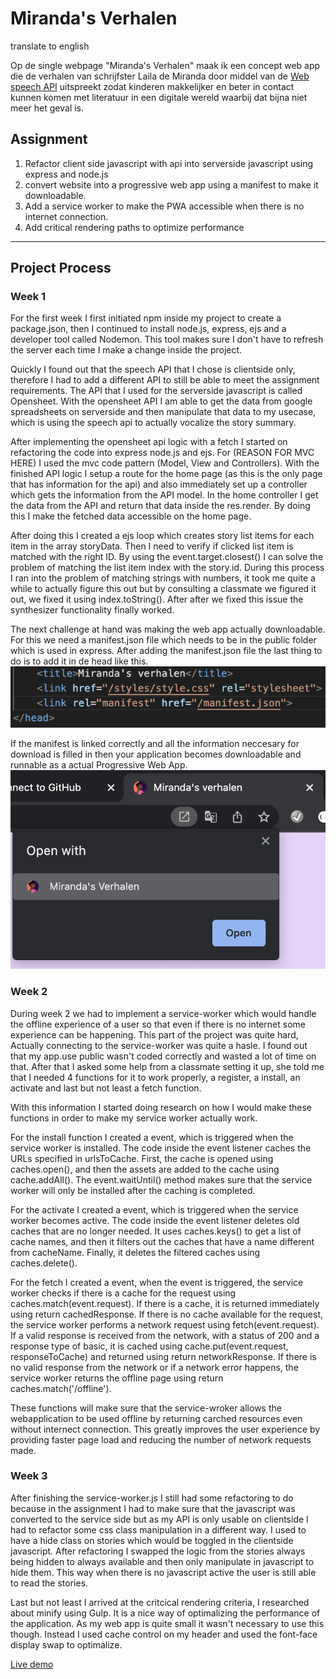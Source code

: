 # Miranda's Verhalen

translate to english

Op de single webpage "Miranda's Verhalen" maak ik een concept web app die de verhalen van schrijfster Laila de Miranda door middel van de [Web speech API](https://developer.mozilla.org/en-US/docs/Web/API/Web_Speech_API) uitspreekt zodat kinderen makkelijker en beter in contact kunnen komen met literatuur in een digitale wereld waarbij dat bijna niet meer het geval is.

## Assignment

1. Refactor client side javascript with api into serverside javascript using express and node.js
2. convert website into a progressive web app using a manifest to make it downloadable.
3. Add a service worker to make the PWA accessible when there is no internet connection.
4. Add critical rendering paths to optimize performance

---

## Project Process
### Week 1

For the first week I first initiated npm inside my project to create a package.json, then I continued to install node.js, express, ejs and a developer tool called Nodemon. This tool makes sure I don't have to refresh the server each time I make a change inside the project.

Quickly I found out that the speech API that I chose is clientside only, therefore I had to add a different API to still be able to meet the assignment requirements. The API that I used for the serverside javascript is called Opensheet. With the opensheet API I am able to get the data from google spreadsheets on serverside and then manipulate that data to my usecase, which is using the speech api to actually vocalize the story summary.

After implementing the opensheet api logic with a fetch I started on refactoring the code into express node.js and ejs. For (REASON FOR MVC HERE) I used the mvc code pattern (Model, View and Controllers). With the finished API logic I setup a route for the home page (as this is the only page that has information for the api) and also immediately set up a controller which gets the information from the API model. In the home controller I get the data from the API and return that data inside the res.render. By doing this I make the fetched data accessible on the home page.

After doing this I created a ejs loop which creates story list items for each item in the array storyData. Then I need to verify if clicked list item is matched with the right ID. By using the event.target.closest() I can solve the problem of matching the list item index with the story.id. During this process I ran into the problem of matching strings with numbers, it took me quite a while to actually figure this out but by consulting a classmate we figured it out, we fixed it using index.toString(). After after we fixed this issue the synthesizer functionality finally worked. 

The next challenge at hand was making the web app actually downloadable. For this we need a manifest.json file which needs to be in the public folder which is used in express. After adding the manifest.json file the last thing to do is to add it in de head like this.
![Manifest link in head](./public/images/documentation-images/manifest-example.png)

If the manifest is linked correctly and all the information neccesary for download is filled in then your application becomes downloadable and runnable as a actual Progressive Web App.
![Manifest download example](./public/images/documentation-images/download-example.png)

### Week 2

During week 2 we had to implement a service-worker which would handle the offline experience of a user so that even if there is no internet some experience can be happening. This part of the project was quite hard, Actually connecting to the service-worker was quite a hasle. I found out that my app.use public wasn't coded correctly and wasted a lot of time on that. After that I asked some help from a classmate setting it up, she told me that I needed 4 functions for it to work properly, a register, a install, an activate and last but not least a fetch function. 

With this information I started doing research on how I would make these functions in order to make my service worker actually work.

For the install function I created a event, which is triggered when the service worker is installed. The code inside the event listener caches the URLs specified in urlsToCache. First, the cache is opened using caches.open(), and then the assets are added to the cache using cache.addAll(). The event.waitUntil() method makes sure that the service worker will only be installed after the caching is completed.

For the activate I created a event, which is triggered when the service worker becomes active. The code inside the event listener deletes old caches that are no longer needed. It uses caches.keys() to get a list of cache names, and then it filters out the caches that have a name different from cacheName. Finally, it deletes the filtered caches using caches.delete().

For the fetch I created a event, when the event is triggered, the service worker checks if there is a cache for the request using caches.match(event.request). If there is a cache, it is returned immediately using return cachedResponse. If there is no cache available for the request, the service worker performs a network request using fetch(event.request). If a valid response is received from the network, with a status of 200 and a response type of basic, it is cached using cache.put(event.request, responseToCache) and returned using return networkResponse. If there is no valid response from the network or if a network error happens, the service worker returns the offline page using return caches.match('/offline').

These functions will make sure that the service-wroker allows the webapplication to be used offline by returning carched resources even without internect connection. This greatly improves the user experience by providing faster page load and reducing the number of network requests made.

### Week 3

After finishing the service-worker.js I still had some refactoring to do because in the assignment I had to make sure that the javascript was converted to the service side but as my API is only usable on clientside I had to refactor some css class manipulation in a different way. I used to have a hide class on stories which would be toggled in the clientside javascript. After refactoring I swapped the logic from the stories always being hidden to always available and then only manipulate in javascript to hide them. This way when there is no javascript active the user is still able to read the stories.

Last but not least I arrived at the critcical rendering criteria, I researched about minify using Gulp. It is a nice way of optimalizing the performance of the application. As my web app is quite small it wasn't necessary to use this though. Instead I used cache control on my header and used the font-face display swap to optimalize.

[Live demo](bandicoot-underclothes.cyclic.app/)

<!-- replace the code in the /docs folder with your own, so you can showcase your work with GitHub Pages 🌍 -->

<!-- Add a nice poster image here at the end of the week, showing off your shiny frontend 📸 -->

<!-- Maybe a table of contents here? 📚 -->

<!-- How about a section that describes how to install this project? 🤓 -->

<!-- ...but how does one use this project? What are its features 🤔 -->

<!-- What external data source is featured in your project and what are its properties 🌠 -->

<!-- Maybe a checklist of done stuff and stuff still on your wishlist? ✅ -->

<!-- How about a license here? 📜 (or is it a licence?) 🤷 -->
